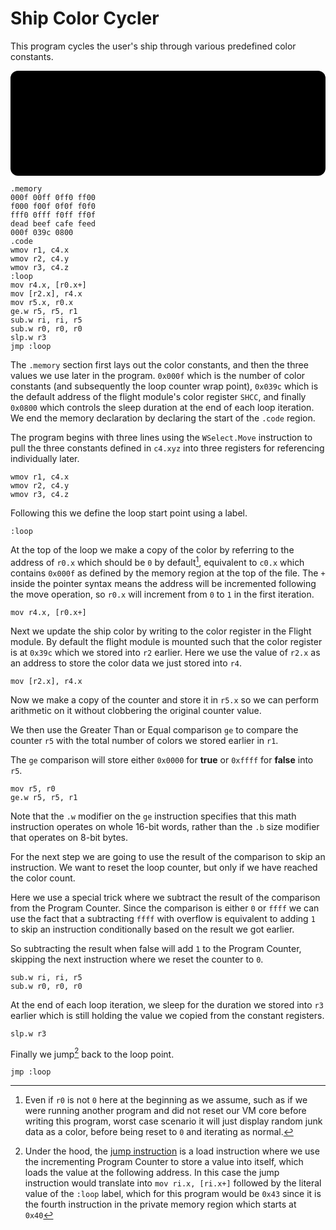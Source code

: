 # Ship Color Cycler

This program cycles the user's ship through various predefined color constants.

<canvas id="cvs" width="600" height="200" style="display: block; margin: 0 auto; background: #000; border-radius: 12px;"></canvas>
<script type="module" src="shipcolor.js"></script>

```w2s
.memory
000f 00ff 0ff0 ff00
f000 f00f 0f0f f0f0
fff0 0fff f0ff ff0f
dead beef cafe feed
000f 039c 0800
.code
wmov r1, c4.x
wmov r2, c4.y
wmov r3, c4.z
:loop
mov r4.x, [r0.x+]
mov [r2.x], r4.x
mov r5.x, r0.x
ge.w r5, r5, r1
sub.w ri, ri, r5
sub.w r0, r0, r0
slp.w r3
jmp :loop
```

The `.memory` section first lays out the color constants, and then the three values we use later in the program. `0x000f` which is the number of color constants (and subsequently the loop counter wrap point), `0x039c` which is the default address of the flight module's color register `SHCC`, and finally `0x0800` which controls the sleep duration at the end of each loop iteration. We end the memory declaration by declaring the start of the `.code` region.

The program begins with three lines using the `WSelect.Move` instruction to pull the three constants defined in `c4.xyz` into three registers for referencing individually later.

```w2s
wmov r1, c4.x
wmov r2, c4.y
wmov r3, c4.z
```

Following this we define the loop start point using a label.

```w2s
:loop
```

At the top of the loop we make a copy of the color by referring to the address of `r0.x` which should be `0` by default[^defaults], equivalent to `c0.x` which contains `0x000f` as defined by the memory region at the top of the file. The `+` inside the pointer syntax means the address will be incremented following the move operation, so `r0.x` will increment from `0` to `1` in the first iteration.

```w2s
mov r4.x, [r0.x+]
```

Next we update the ship color by writing to the color register in the Flight module. By default the flight module is mounted such that the color register is at `0x39c` which we stored into `r2` earlier. Here we use the value of `r2.x` as an address to store the color data we just stored into `r4`.

```w2s
mov [r2.x], r4.x
```

Now we make a copy of the counter and store it in `r5.x` so we can perform arithmetic on it without clobbering the original counter value.

We then use the Greater Than or Equal comparison `ge` to compare the counter `r5` with the total number of colors we stored earlier in `r1`.

The `ge` comparison will store either `0x0000` for **true** or `0xffff` for **false** into `r5`.

```w2s
mov r5, r0
ge.w r5, r5, r1
```

Note that the `.w` modifier on the `ge` instruction specifies that this math instruction operates on whole 16-bit words, rather than the `.b` size modifier that operates on 8-bit bytes.

For the next step we are going to use the result of the comparison to skip an instruction. We want to reset the loop counter, but only if we have reached the color count.

Here we use a special trick where we subtract the result of the comparison from the Program Counter. Since the comparison is either `0` or `ffff` we can use the fact that a subtracting `ffff` with overflow is equivalent to adding `1` to skip an instruction conditionally based on the result we got earlier.

So subtracting the result when false will add `1` to the Program Counter, skipping the next instruction where we reset the counter to `0`.

```w2s
sub.w ri, ri, r5
sub.w r0, r0, r0
```

At the end of each loop iteration, we sleep for the duration we stored into `r3` earlier which is still holding the value we copied from the constant registers.

```w2s
slp.w r3
```

Finally we jump[^jmp] back to the loop point.

```w2s
jmp :loop
```

[^defaults]: Even if `r0` is not `0` here at the beginning as we assume, such as if we were running another program and did not reset our VM core before writing this program, worst case scenario it will just display random junk data as a color, before being reset to `0` and iterating as normal.

[^jmp]: Under the hood, the [jump instruction](/w2s/instructions/macros/jump.md) is a load instruction where we use the incrementing Program Counter to store a value into itself, which loads the value at the following address. In this case the jump instruction would translate into `mov ri.x, [ri.x+]` followed by the literal value of the `:loop` label, which for this program would be `0x43` since it is the fourth instruction in the private memory region which starts at `0x40`